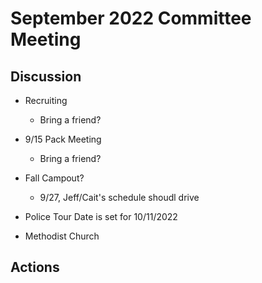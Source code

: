 # September 2022 Committee Meeting

## Discussion
* Recruiting
  * Bring a friend?
* 9/15 Pack Meeting
  * Bring a friend?

* Fall Campout?
  * 9/27, Jeff/Cait's schedule shoudl drive
* Police Tour Date is set for 10/11/2022

* Methodist Church

## Actions
